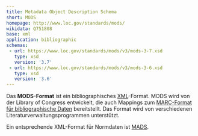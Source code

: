```yaml
---
title: Metadata Object Description Schema
short: MODS
homepage: http://www.loc.gov/standards/mods/
wikidata: Q751808
base: xml
application: bibliographic
schemas:
 - url: https://www.loc.gov/standards/mods/v3/mods-3-7.xsd 
   type: xsd
   version: '3.7'
 - url: https://www.loc.gov/standards/mods/v3/mods-3-6.xsd 
   type: xsd
   version: '3.6'
---
```


Das **MODS-Format** ist ein bibliographisches [XML](xml)-Format. MODS wird von
der Library of Congress entwickelt, die auch Mappings zum [MARC-Format für
bibliographische Daten](marc/bibliographic) bereitstellt. Das Format wird von
verschiedenen Literaturverwaltungsprogrammen unterstützt.

Ein entsprechende XML-Format für Normdaten ist [MADS](mads).
